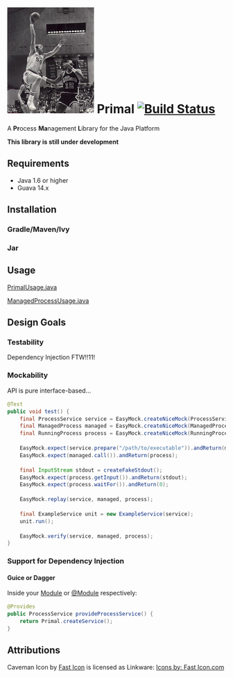# ![Caveman icon](icon.png) Primal [![Build Status](https://travis-ci.org/whiskeysierra/primal.png?branch=master)](http://travis-ci.org/whiskeysierra/primal)

A **Pr**ocess **Ma**nagement **L**ibrary for the Java Platform

**This library is still under development**

## Requirements

- Java 1.6 or higher
- Guava 14.x

## Installation

### Gradle/Maven/Ivy

### Jar

## Usage



[PrimalUsage.java](src/spec/java/org/whiskeysierra/process/PrimalUsage.java)

[ManagedProcessUsage.java](src/spec/java/org/whiskeysierra/process/ManagedProcessUsage.java)

## Design Goals

### Testability
Dependency Injection FTW!!11!

### Mockability
API is pure interface-based...

```java
@Test
public void test() {
    final ProcessService service = EasyMock.createNiceMock(ProcessService.class);
    final ManagedProcess managed = EasyMock.createNiceMock(ManagedProcess.class);
    final RunningProcess process = EasyMock.createNiceMock(RunningProcess.class);

    EasyMock.expect(service.prepare("/path/to/executable")).andReturn(managed);
    EasyMock.expect(managed.call()).andReturn(process);

    final InputStream stdout = createFakeStdout();
    EasyMock.expect(process.getInput()).andReturn(stdout);
    EasyMock.expect(process.waitFor()).andReturn(0);

    EasyMock.replay(service, managed, process);

    final ExampleService unit = new ExampleService(service);
    unit.run();

    EasyMock.verify(service, managed, process);
}
```

### Support for Dependency Injection

#### Guice or Dagger

Inside your [Module](http://google-guice.googlecode.com/git/javadoc/com/google/inject/Module.html) or
[@Module](http://square.github.io/dagger/javadoc/dagger/Module.html) respectively:
```java
@Provides
public ProcessService provideProcessService() {
    return Primal.createService();
}
```

## Attributions
Caveman Icon by [Fast Icon](http://www.iconarchive.com/show/dino-icons-by-fasticon/Caveman-rock-2-icon.html) 
is licensed as Linkware: [Icons by: Fast Icon.com](http://www.fasticon.com/)
